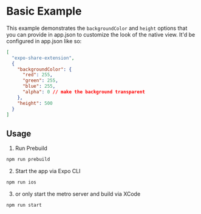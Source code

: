 # Basic Example

This example demonstrates the `backgroundColor` and `height` options that you can provide in app.json to customize the look of the native view. It'd be configured in app.json like so:

```json
[
  "expo-share-extension",
  {
    "backgroundColor": {
      "red": 255,
      "green": 255,
      "blue": 255,
      "alpha": 0 // make the background transparent
    },
    "height": 500
  }
]
```

## Usage

1. Run Prebuild

```bash
npm run prebuild
```

2. Start the app via Expo CLI

```bash
npm run ios
```

3. or only start the metro server and build via XCode

```bash
npm run start
```
